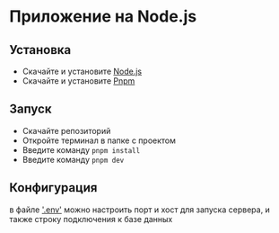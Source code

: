 # Приложение на Node.js

## Установка

- Скачайте и установите [Node.js](https://nodejs.org/en/)
- Скачайте и установите [Pnpm](https://pnpm.io/)

## Запуск

- Скачайте репозиторий
- Откройте терминал в папке с проектом
- Введите команду `pnpm install`
- Введите команду `pnpm dev`

## Конфигурация

в файле ['.env'](./.env) можно настроить порт и хост для запуска сервера, и также строку подключения к базе данных
